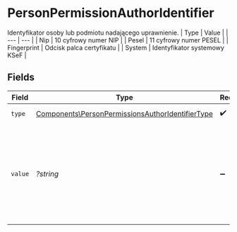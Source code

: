 # PersonPermissionAuthorIdentifier

Identyfikator osoby lub podmiotu nadającego uprawnienie.
| Type | Value |
| --- | --- |
| Nip | 10 cyfrowy numer NIP |
| Pesel | 11 cyfrowy numer PESEL |
| Fingerprint | Odcisk palca certyfikatu |
| System | Identyfikator systemowy KSeF |


## Fields

| Field                                                                                                                  | Type                                                                                                                   | Required                                                                                                               | Description                                                                                                            |
| ---------------------------------------------------------------------------------------------------------------------- | ---------------------------------------------------------------------------------------------------------------------- | ---------------------------------------------------------------------------------------------------------------------- | ---------------------------------------------------------------------------------------------------------------------- |
| `type`                                                                                                                 | [Components\PersonPermissionsAuthorIdentifierType](../../Models/Components/PersonPermissionsAuthorIdentifierType.md)   | :heavy_check_mark:                                                                                                     | Typ identyfikatora.                                                                                                    |
| `value`                                                                                                                | *?string*                                                                                                              | :heavy_minus_sign:                                                                                                     | Wartość identyfikatora. W przypadku typu System należy pozostawić puste. W pozostałych przypadkach pole jest wymagane. |